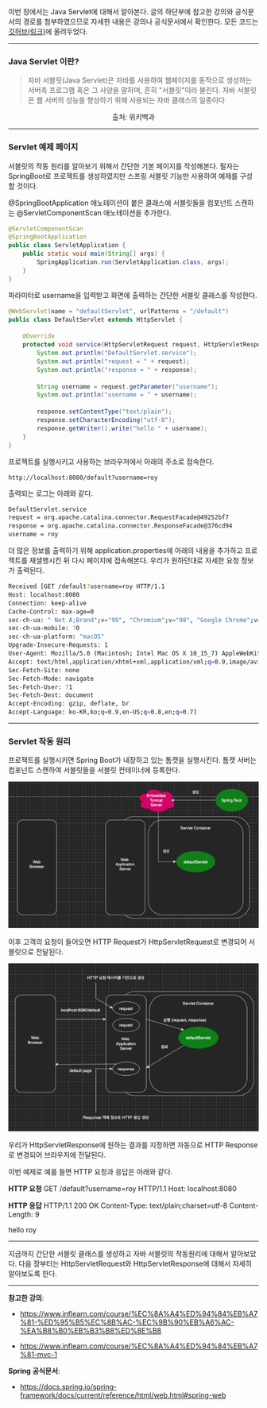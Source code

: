 이번 장에서는 Java Servlet에 대해서 알아본다.
글의 하단부에 참고한 강의와 공식문서의 경로를 첨부하였으므로 자세한 내용은 강의나 공식문서에서 확인한다.
모든 코드는 [깃허브(링크)](https://github.com/roy-zz/mvc)에 올려두었다.

---

### Java Servlet 이란?

> 자바 서블릿(Java Servlet)은 자바를 사용하여 웹페이지를 동적으로 생성하는 서버측 프로그램 혹은 그 사양을 말하며, 흔히 "서블릿"이라 불린다. 
> 자바 서블릿은 웹 서버의 성능을 향상하기 위해 사용되는 자바 클래스의 일종이다

<center>출처: 위키백과</center>

---

### Servlet 예제 페이지

서블릿의 작동 원리를 알아보기 위해서 간단한 기본 페이지를 작성해본다.
필자는 SpringBoot로 프로젝트를 생성하였지만 스프링 서블릿 기능만 사용하여 예제를 구성할 것이다. 

@SpringBootApplication 애노테이션이 붙은 클래스에 서블릿들을 컴포넌트 스캔하는 @ServletComponentScan 애노테이션을 추가한다.

```java
@ServletComponentScan
@SpringBootApplication
public class ServletApplication {
    public static void main(String[] args) {
        SpringApplication.run(ServletApplication.class, args);
    }
}
```

파라미터로 username을 입력받고 화면에 출력하는 간단한 서블릿 클래스를 작성한다.

```java
@WebServlet(name = "defaultServlet", urlPatterns = "/default")
public class DefaultServlet extends HttpServlet {

    @Override
    protected void service(HttpServletRequest request, HttpServletResponse response) throws ServletException, IOException {
        System.out.println("DefaultServlet.service");
        System.out.println("request = " + request);
        System.out.println("response = " + response);

        String username = request.getParameter("username");
        System.out.println("username = " + username);

        response.setContentType("text/plain");
        response.setCharacterEncoding("utf-8");
        response.getWriter().write("hello " + username);
    }
}
```

프로젝트를 실행시키고 사용하는 브라우저에서 아래의 주소로 접속한다.

```curl
http://localhost:8080/default?username=roy
```

출력되는 로그는 아래와 같다.

```bash
DefaultServlet.service
request = org.apache.catalina.connector.RequestFacade@49252bf7
response = org.apache.catalina.connector.ResponseFacade@376cd94
username = roy
```

더 많은 정보를 출력하기 위해 application.properties에 아래의 내용을 추가하고 프로젝트를 재샐행시킨 뒤 다시 페이지에 접속해본다.
우리가 원하던대로 자세한 요청 정보가 출력된다.

```bash
Received [GET /default?username=roy HTTP/1.1
Host: localhost:8080
Connection: keep-alive
Cache-Control: max-age=0
sec-ch-ua: " Not A;Brand";v="99", "Chromium";v="98", "Google Chrome";v="98"
sec-ch-ua-mobile: ?0
sec-ch-ua-platform: "macOS"
Upgrade-Insecure-Requests: 1
User-Agent: Mozilla/5.0 (Macintosh; Intel Mac OS X 10_15_7) AppleWebKit/537.36 (KHTML, like Gecko) Chrome/98.0.4758.109 Safari/537.36
Accept: text/html,application/xhtml+xml,application/xml;q=0.9,image/avif,image/webp,image/apng,*/*;q=0.8,application/signed-exchange;v=b3;q=0.9
Sec-Fetch-Site: none
Sec-Fetch-Mode: navigate
Sec-Fetch-User: ?1
Sec-Fetch-Dest: document
Accept-Encoding: gzip, deflate, br
Accept-Language: ko-KR,ko;q=0.9,en-US;q=0.8,en;q=0.7]
```

---

### Servlet 작동 원리

프로잭트를 실행시키면 Spring Boot가 내장하고 있는 톰캣을 실행시킨다.
톰캣 서버는 컴포넌트 스캔하여 서블릿들을 서블릿 컨테이너에 등록한다.

![](image/generate-servlet.png)

이후 고객의 요청이 들어오면 HTTP Request가 HttpServletRequest로 변경되어 서블릿으로 전달된다.

![](image/servlet-process.png)

우리가 HttpServletResponse에 원하는 결과를 지정하면 자동으로 HTTP Response로 변경되어 브라우저에 전달된다.

이번 예제로 예를 들면 HTTP 요청과 응답은 아래와 같다.

**HTTP 요청**
GET /default?username=roy HTTP/1.1
Host: localhost:8080

**HTTP 응답**
HTTP/1.1 200 OK
Content-Type: text/plain;charset=utf-8
Content-Length: 9

hello roy

---

지금까지 간단한 서블릿 클래스를 생성하고 자바 서블릿의 작동원리에 대해서 알아보았다.
다음 장부터는 HttpServletRequest와 HttpServletResponse에 대해서 자세히 알아보도록 한다.

---

**참고한 강의**:

- https://www.inflearn.com/course/%EC%8A%A4%ED%94%84%EB%A7%81-%ED%95%B5%EC%8B%AC-%EC%9B%90%EB%A6%AC-%EA%B8%B0%EB%B3%B8%ED%8E%B8

- https://www.inflearn.com/course/%EC%8A%A4%ED%94%84%EB%A7%81-mvc-1

**Spring 공식문서**: 

- https://docs.spring.io/spring-framework/docs/current/reference/html/web.html#spring-web